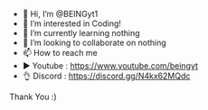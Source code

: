 - 👋 Hi, I’m @BEINGyt1
- 👀 I’m interested in Coding!
- 🌱 I’m currently learning nothing
- 💞️ I’m looking to collaborate on nothing
- 📫 How to reach me
- ▶️ Youtube : https://www.youtube.com/beingyt
- 👌 Discord : https://discord.gg/N4kx62MQdc

Thank You :)

